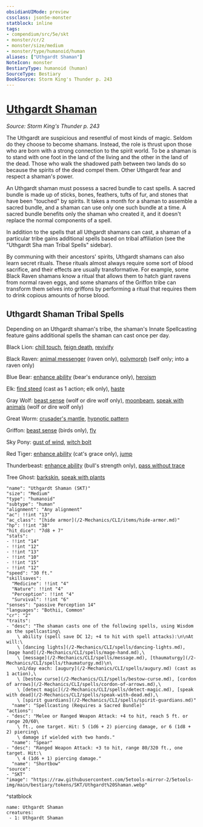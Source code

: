 ```yaml
---
obsidianUIMode: preview
cssclass: json5e-monster
statblock: inline
tags:
- compendium/src/5e/skt
- monster/cr/2
- monster/size/medium
- monster/type/humanoid/human
aliases: ["Uthgardt Shaman"]
NoteIcon: monster
BestiaryType: humanoid (human)
SourceType: Bestiary
BookSource: Storm King's Thunder p. 243
---
```

# [Uthgardt Shaman](2-Mechanics/CLI/bestiary/humanoid/uthgardt-shaman-skt.md)
*Source: Storm King's Thunder p. 243*  

The Uthgardt are suspicious and resentful of most kinds of magic. Seldom do they choose to become shamans. Instead, the role is thrust upon those who are born with a strong connection to the spirit world. To be a shaman is to stand with one foot in the land of the living and the other in the land of the dead. Those who walk the shadowed path between two lands do so because the spirits of the dead compel them. Other Uthgardt fear and respect a shaman's power.

An Uthgardt shaman must possess a sacred bundle to cast spells. A sacred bundle is made up of sticks, bones, feathers, tufts of fur, and stones that have been "touched" by spirits. It takes a month for a shaman to assemble a sacred bundle, and a shaman can use only one such bundle at a time. A sacred bundle benefits only the shaman who created it, and it doesn't replace the normal components of a spell.

In addition to the spells that all Uthgardt shamans can cast, a shaman of a particular tribe gains additional spells based on tribal affiliation (see the "Uthgardt Sha man Tribal Spells" sidebar).

By communing with their ancestors' spirits, Uthgardt shamans can also learn secret rituals. These rituals almost always require some sort of blood sacrifice, and their effects are usually transformative. For example, some Black Raven shamans know a ritual that allows them to hatch giant ravens from normal raven eggs, and some shamans of the Griffon tribe can transform them selves into griffons by performing a ritual that requires them to drink copious amounts of horse blood.

## Uthgardt Shaman Tribal Spells

Depending on an Uthgardt shaman's tribe, the shaman's Innate Spellcasting feature gains additional spells the shaman can cast once per day.

Black Lion: [chill touch](/2-Mechanics/CLI/spells/chill-touch.md), [feign death](/2-Mechanics/CLI/spells/feign-death.md), [revivify](/2-Mechanics/CLI/spells/revivify.md)

Black Raven: [animal messenger](/2-Mechanics/CLI/spells/animal-messenger.md) (raven only), [polymorph](/2-Mechanics/CLI/spells/polymorph.md) (self only; into a raven only)

Blue Bear: [enhance ability](/2-Mechanics/CLI/spells/enhance-ability.md) (bear's endurance only), [heroism](/2-Mechanics/CLI/spells/heroism.md)

Elk: [find steed](/2-Mechanics/CLI/spells/find-steed.md) (cast as 1 action; elk only), [haste](/2-Mechanics/CLI/spells/haste.md)

Gray Wolf: [beast sense](/2-Mechanics/CLI/spells/beast-sense.md) (wolf or dire wolf only), [moonbeam](/2-Mechanics/CLI/spells/moonbeam.md), [speak with animals](/2-Mechanics/CLI/spells/speak-with-animals.md) (wolf or dire wolf only)

Great Worm: [crusader's mantle](/2-Mechanics/CLI/spells/crusaders-mantle.md), [hypnotic pattern](/2-Mechanics/CLI/spells/hypnotic-pattern.md)

Griffon: [beast sense](/2-Mechanics/CLI/spells/beast-sense.md) (birds only), [fly](/2-Mechanics/CLI/spells/fly.md)

Sky Pony: [gust of wind](/2-Mechanics/CLI/spells/gust-of-wind.md), [witch bolt](/2-Mechanics/CLI/spells/witch-bolt.md)

Red Tiger: [enhance ability](/2-Mechanics/CLI/spells/enhance-ability.md) (cat's grace only), [jump](/2-Mechanics/CLI/spells/jump.md)

Thunderbeast: [enhance ability](/2-Mechanics/CLI/spells/enhance-ability.md) (bull's strength only), [pass without trace](/2-Mechanics/CLI/spells/pass-without-trace.md)

Tree Ghost: [barkskin](/2-Mechanics/CLI/spells/barkskin.md), [speak with plants](/2-Mechanics/CLI/spells/speak-with-plants.md)

```statblock
"name": "Uthgardt Shaman (SKT)"
"size": "Medium"
"type": "humanoid"
"subtype": "human"
"alignment": "Any alignment"
"ac": !!int "13"
"ac_class": "[hide armor](/2-Mechanics/CLI/items/hide-armor.md)"
"hp": !!int "38"
"hit_dice": "7d8 + 7"
"stats":
- !!int "14"
- !!int "12"
- !!int "13"
- !!int "10"
- !!int "15"
- !!int "12"
"speed": "30 ft."
"skillsaves":
  "Medicine": !!int "4"
  "Nature": !!int "4"
  "Perception": !!int "4"
  "Survival": !!int "6"
"senses": "passive Perception 14"
"languages": "Bothii, Common"
"cr": "2"
"traits":
- "desc": "The shaman casts one of the following spells, using Wisdom as the spellcasting\
    \ ability (spell save DC 12; +4 to hit with spell attacks):\n\nAt will:\
    \ [dancing lights](/2-Mechanics/CLI/spells/dancing-lights.md), [mage hand](/2-Mechanics/CLI/spells/mage-hand.md),\
    \ [message](/2-Mechanics/CLI/spells/message.md), [thaumaturgy](/2-Mechanics/CLI/spells/thaumaturgy.md)\n\
    \n1/day each: [augury](/2-Mechanics/CLI/spells/augury.md) (cast as 1 action),\
    \ [bestow curse](/2-Mechanics/CLI/spells/bestow-curse.md), [cordon of arrows](/2-Mechanics/CLI/spells/cordon-of-arrows.md),\
    \ [detect magic](/2-Mechanics/CLI/spells/detect-magic.md), [speak with dead](/2-Mechanics/CLI/spells/speak-with-dead.md),\
    \ [spirit guardians](/2-Mechanics/CLI/spells/spirit-guardians.md)"
  "name": "Spellcasting (Requires a Sacred Bundle)"
"actions":
- "desc": "Melee or Ranged Weapon Attack: +4 to hit, reach 5 ft. or range 20/60\
    \ ft., one target. Hit: 5 (1d6 + 2) piercing damage, or 6 (1d8 + 2) piercing\
    \ damage if wielded with two hands."
  "name": "Spear"
- "desc": "Ranged Weapon Attack: +3 to hit, range 80/320 ft., one target. Hit:\
    \ 4 (1d6 + 1) piercing damage."
  "name": "Shortbow"
"source":
- "SKT"
"image": "https://raw.githubusercontent.com/5etools-mirror-2/5etools-img/main/bestiary/tokens/SKT/Uthgardt%20Shaman.webp"
```
^statblock

```encounter-table
name: Uthgardt Shaman
creatures:
 - 1: Uthgardt Shaman
```